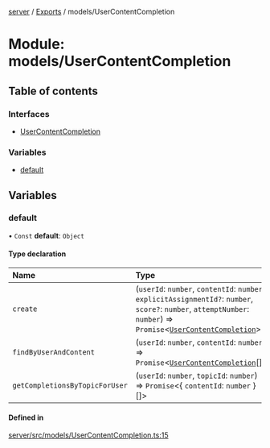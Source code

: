 [server](../README.md) / [Exports](../modules.md) / models/UserContentCompletion

# Module: models/UserContentCompletion

## Table of contents

### Interfaces

- [UserContentCompletion](../interfaces/models_UserContentCompletion.UserContentCompletion.md)

### Variables

- [default](models_UserContentCompletion.md#default)

## Variables

### default

• `Const` **default**: `Object`

#### Type declaration

| Name | Type |
| :------ | :------ |
| `create` | (`userId`: `number`, `contentId`: `number`, `explicitAssignmentId?`: `number`, `score?`: `number`, `attemptNumber`: `number`) => `Promise`\<[`UserContentCompletion`](../interfaces/models_UserContentCompletion.UserContentCompletion.md)\> |
| `findByUserAndContent` | (`userId`: `number`, `contentId`: `number`) => `Promise`\<[`UserContentCompletion`](../interfaces/models_UserContentCompletion.UserContentCompletion.md)[]\> |
| `getCompletionsByTopicForUser` | (`userId`: `number`, `topicId`: `number`) => `Promise`\<\{ `contentId`: `number`  }[]\> |

#### Defined in

[server/src/models/UserContentCompletion.ts:15](https://github.com/niklas-joh/french-learning-platform/blob/f88c80a984d39a715bd427891d156cc94cff3831/server/src/models/UserContentCompletion.ts#L15)
